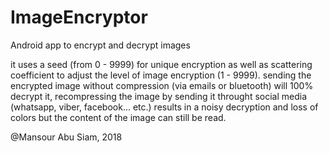 # ImageEncryptor
Android app to encrypt and decrypt images

it uses a seed (from 0 - 9999) for unique encryption as well as scattering coefficient to adjust the level of image encryption (1 - 9999).
sending the encrypted image without compression (via emails or bluetooth) will 100% decrypt it,
recompressing the image by sending it throught social media (whatsapp, viber, facebook... etc.)
results in a noisy decryption and loss of colors but the content of the image can still be read.

@Mansour Abu Siam, 2018
